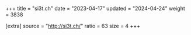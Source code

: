 +++
title = "si3t.ch"
date = "2023-04-17"
updated = "2024-04-24"
weight = 3838

[extra]
source = "http://si3t.ch/"
ratio = 63
size = 4
+++
